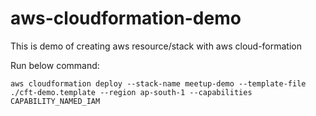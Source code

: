 # aws-cloudformation-demo

This is demo of creating aws resource/stack with aws cloud-formation

Run below command:

`aws cloudformation deploy --stack-name meetup-demo --template-file ./cft-demo.template --region ap-south-1 --capabilities CAPABILITY_NAMED_IAM`
